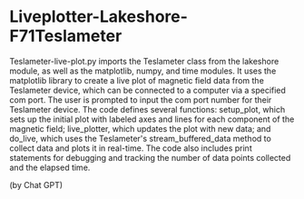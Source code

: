 # Liveplotter-Lakeshore-F71Teslameter

Teslameter-live-plot.py imports the Teslameter class from the lakeshore module, as well as the matplotlib, numpy, and time modules. It uses the matplotlib library to create a live plot of magnetic field data from the Teslameter device, which can be connected to a computer via a specified com port. The user is prompted to input the com port number for their Teslameter device. The code defines several functions: setup_plot, which sets up the initial plot with labeled axes and lines for each component of the magnetic field; live_plotter, which updates the plot with new data; and do_live, which uses the Teslameter's stream_buffered_data method to collect data and plots it in real-time. The code also includes print statements for debugging and tracking the number of data points collected and the elapsed time. 

(by Chat GPT)
